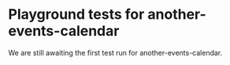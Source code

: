 # Playground tests for another-events-calendar
We are still awaiting the first test run for another-events-calendar.
